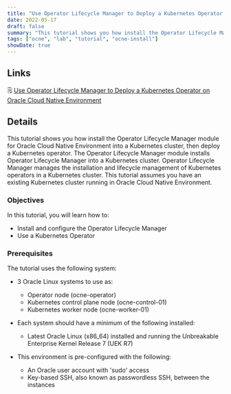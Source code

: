 ```yaml
---
title: "Use Operator Lifecycle Manager to Deploy a Kubernetes Operator on Oracle Cloud Native Environment"
date: 2022-05-17
draft: false
summary: "This tutorial shows you how install the Operator Lifecycle Manager module for Oracle Cloud Native Environment into a Kubernetes cluster, then deploy a Kubernetes operator."
tags: ["ocne", "lab", "tutorial", "ocne-install"]
showDate: true
---
```


## Links

:spiral_notepad: [Use Operator Lifecycle Manager to Deploy a Kubernetes Operator on Oracle Cloud Native Environment](https://docs.oracle.com/en/learn/ocne-olm)

## Details

This tutorial shows you how install the Operator Lifecycle Manager module for Oracle Cloud Native Environment into a Kubernetes cluster,
then deploy a Kubernetes operator. The Operator Lifecycle Manager module installs Operator Lifecycle Manager into a Kubernetes cluster. Operator Lifecycle Manager manages the installation and lifecycle management of Kubernetes operators in a Kubernetes cluster. This tutorial assumes you have an existing Kubernetes cluster running in Oracle Cloud Native Environment.

### Objectives

In this tutorial, you will learn how to:

- Install and configure the Operator Lifecycle Manager
- Use a Kubernetes Operator

### Prerequisites

The tutorial uses the following system:

- 3 Oracle Linux systems to use as:
  - Operator node (ocne-operator)
  - Kubernetes control plane node (ocne-control-01)
  - Kubernetes worker node (ocne-worker-01)

- Each system should have a minimum of the following installed:
  - Latest Oracle Linux (x86_64) installed and running the Unbreakable Enterprise Kernel Release 7 (UEK R7)

- This environment is pre-configured with the following:
  - An Oracle user account with 'sudo' access
  - Key-based SSH, also known as passwordless SSH, between the instances
